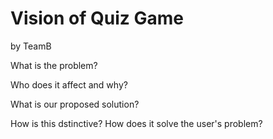 # Vision of Quiz Game
by TeamB

What is the problem?

Who does it affect and why?

What is our proposed solution?

How is this dstinctive? How does it solve the user's problem?